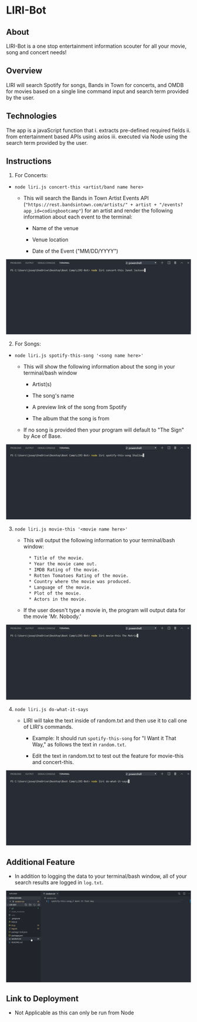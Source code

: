 # LIRI-Bot

## About

LIRI-Bot is a one stop entertainment information scouter for all your movie, song and concert needs!

## Overview

LIRI will search Spotify for songs, Bands in Town for concerts, and OMDB for movies based on a single line command input and search term provided by the user.

## Technologies

The app is a javaScript function that
i. extracts pre-defined required fields
ii. from entertainment based APIs using axios
iii. executed via Node
using the search term provided by the user.

## Instructions

1. For Concerts:

- `node liri.js concert-this <artist/band name here>`

  - This will search the Bands in Town Artist Events API (`"https://rest.bandsintown.com/artists/" + artist + "/events?app_id=codingbootcamp"`) for an artist and render the following information about each event to the terminal:

    - Name of the venue

    - Venue location

    - Date of the Event ("MM/DD/YYYY")

<img src="gif/Concert-This.gif"/>

2. For Songs:

- `node liri.js spotify-this-song '<song name here>'`

  - This will show the following information about the song in your terminal/bash window

    - Artist(s)

    - The song's name

    - A preview link of the song from Spotify

    - The album that the song is from

  - If no song is provided then your program will default to "The Sign" by Ace of Base.

<img src="gif/Spotify-This.gif"/>

3. `node liri.js movie-this '<movie name here>'`

   - This will output the following information to your terminal/bash window:

     ```
       * Title of the movie.
       * Year the movie came out.
       * IMDB Rating of the movie.
       * Rotten Tomatoes Rating of the movie.
       * Country where the movie was produced.
       * Language of the movie.
       * Plot of the movie.
       * Actors in the movie.
     ```

   - If the user doesn't type a movie in, the program will output data for the movie 'Mr. Nobody.'

<img src="gif/Movie-This.gif"/>

4. `node liri.js do-what-it-says`

   - LIRI will take the text inside of random.txt and then use it to call one of LIRI's commands.

     - Example: It should run `spotify-this-song` for "I Want it That Way," as follows the text in `random.txt`.

     - Edit the text in random.txt to test out the feature for movie-this and concert-this.

<img src="gif/Text-This.gif"/>

## Additional Feature

- In addition to logging the data to your terminal/bash window, all of your search results are logged in `log.txt`.

<img src="gif/Logged.gif"/>

## Link to Deployment

- Not Applicable as this can only be run from Node
